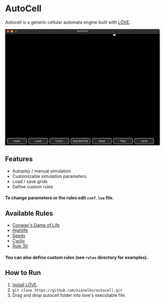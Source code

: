 # AutoCell
Autocell is a generic cellular automata engine built with [LÖVE](https://love2d.org/). 

![Demo](https://raw.githubusercontent.com/kianelbo/autocell/refs/heads/master/demo.gif)

## Features
* Autoplay / manual simulation
* Customizable simulation parameters
* Load / save grids
* Define custom rules

#### To change parameters or the rules edit `conf.lua` file.

## Available Rules
* [Conway's Game of Life](https://en.wikipedia.org/wiki/Conway%27s_Game_of_Life)
* [Highlife](https://en.wikipedia.org/wiki/Highlife_(cellular_automaton))
* [Seeds](https://en.wikipedia.org/wiki/Seeds_(cellular_automaton))
* [Cyclic](https://en.wikipedia.org/wiki/Cyclic_cellular_automaton)
* [Rule 30](https://en.wikipedia.org/wiki/Rule_30)

#### You can also define custom rules (see `rules` directory for examples).

## How to Run
1. [Install LÖVE](https://love2d.org/#download). 
2. ```git clone https://github.com/kianelbo/autocell.git```
3. Drag and drop _autocell_ folder into love's executable file.
